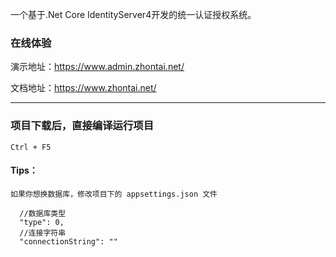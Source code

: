 ﻿
一个基于.Net Core IdentityServer4开发的统一认证授权系统。

### 在线体验
演示地址：https://www.admin.zhontai.net/

文档地址：https://www.zhontai.net/

*********************************************************
### 项目下载后，直接编译运行项目
```
Ctrl + F5
```

#### Tips：



```
如果你想换数据库，修改项目下的 appsettings.json 文件

  //数据库类型
  "type": 0,
  //连接字符串
  "connectionString": ""

```
